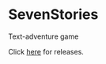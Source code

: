 # SevenStories
Text-adventure game

Click [here](https://github.com/huntermalm/SevenStories/releases) for releases.
